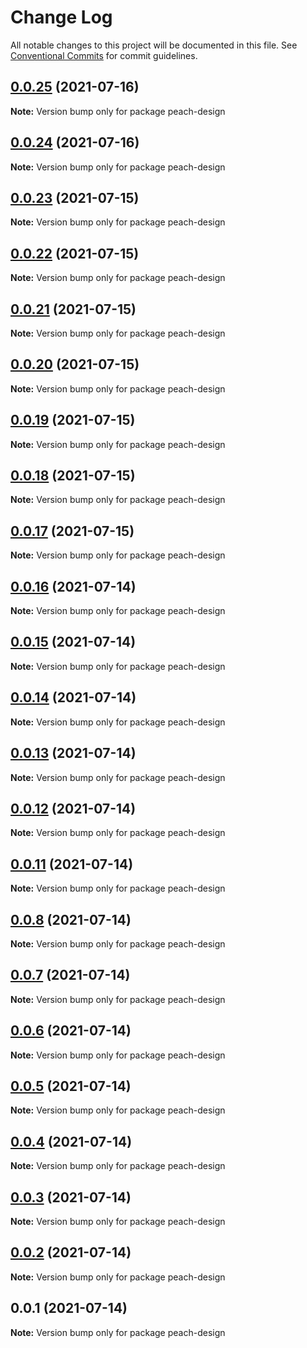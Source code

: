 # Change Log

All notable changes to this project will be documented in this file.
See [Conventional Commits](https://conventionalcommits.org) for commit guidelines.

## [0.0.25](https://github.com/guobaogang/peach-design/compare/peach-design@0.0.24...peach-design@0.0.25) (2021-07-16)

**Note:** Version bump only for package peach-design





## [0.0.24](https://github.com/guobaogang/peach-design/compare/peach-design@0.0.23...peach-design@0.0.24) (2021-07-16)

**Note:** Version bump only for package peach-design





## [0.0.23](https://github.com/guobaogang/peach-design/compare/peach-design@0.0.22...peach-design@0.0.23) (2021-07-15)

**Note:** Version bump only for package peach-design





## [0.0.22](https://github.com/guobaogang/peach-design/compare/peach-design@0.0.21...peach-design@0.0.22) (2021-07-15)

**Note:** Version bump only for package peach-design





## [0.0.21](https://github.com/guobaogang/peach-design/compare/peach-design@0.0.20...peach-design@0.0.21) (2021-07-15)

**Note:** Version bump only for package peach-design





## [0.0.20](https://github.com/guobaogang/peach-design/compare/peach-design@0.0.19...peach-design@0.0.20) (2021-07-15)

**Note:** Version bump only for package peach-design





## [0.0.19](https://github.com/guobaogang/peach-design/compare/peach-design@0.0.18...peach-design@0.0.19) (2021-07-15)

**Note:** Version bump only for package peach-design





## [0.0.18](https://github.com/guobaogang/peach-design/compare/peach-design@0.0.17...peach-design@0.0.18) (2021-07-15)

**Note:** Version bump only for package peach-design





## [0.0.17](https://github.com/guobaogang/peach-design/compare/peach-design@0.0.16...peach-design@0.0.17) (2021-07-15)

**Note:** Version bump only for package peach-design






## [0.0.16](https://github.com/guobaogang/peach-design/compare/peach-design@0.0.15...peach-design@0.0.16) (2021-07-14)

**Note:** Version bump only for package peach-design





## [0.0.15](https://github.com/guobaogang/peach-design/compare/peach-design@0.0.14...peach-design@0.0.15) (2021-07-14)

**Note:** Version bump only for package peach-design





## [0.0.14](https://github.com/guobaogang/peach-design/compare/peach-design@0.0.13...peach-design@0.0.14) (2021-07-14)

**Note:** Version bump only for package peach-design





## [0.0.13](https://github.com/guobaogang/peach-design/compare/peach-design@0.0.12...peach-design@0.0.13) (2021-07-14)

**Note:** Version bump only for package peach-design





## [0.0.12](https://github.com/guobaogang/peach-design/compare/peach-design@0.0.11...peach-design@0.0.12) (2021-07-14)

**Note:** Version bump only for package peach-design





## [0.0.11](https://github.com/guobaogang/peach-design/compare/peach-design@0.0.8...peach-design@0.0.11) (2021-07-14)

**Note:** Version bump only for package peach-design





## [0.0.8](https://github.com/guobaogang/peach-design/compare/peach-design@0.0.7...peach-design@0.0.8) (2021-07-14)

**Note:** Version bump only for package peach-design





## [0.0.7](https://github.com/guobaogang/peach-design/compare/peach-design@0.0.6...peach-design@0.0.7) (2021-07-14)

**Note:** Version bump only for package peach-design





## [0.0.6](https://github.com/guobaogang/peach-design/compare/peach-design@0.0.5...peach-design@0.0.6) (2021-07-14)

**Note:** Version bump only for package peach-design





## [0.0.5](https://github.com/guobaogang/peach-design/compare/peach-design@0.0.4...peach-design@0.0.5) (2021-07-14)

**Note:** Version bump only for package peach-design





## [0.0.4](https://github.com/guobaogang/peach-design/compare/peach-design@0.0.3...peach-design@0.0.4) (2021-07-14)

**Note:** Version bump only for package peach-design





## [0.0.3](https://github.com/guobaogang/peach-design/compare/peach-design@0.0.2...peach-design@0.0.3) (2021-07-14)

**Note:** Version bump only for package peach-design





## [0.0.2](https://github.com/guobaogang/peach-design/compare/peach-design@0.0.1...peach-design@0.0.2) (2021-07-14)

**Note:** Version bump only for package peach-design





## 0.0.1 (2021-07-14)

**Note:** Version bump only for package peach-design
